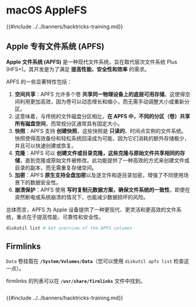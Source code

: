 # macOS AppleFS

{{#include ../../banners/hacktricks-training.md}}

## Apple 专有文件系统 (APFS)

**Apple 文件系统 (APFS)** 是一种现代文件系统，旨在取代层次文件系统 Plus (HFS+)。其开发是为了满足 **提高性能、安全性和效率** 的需求。

APFS 的一些显著特性包括：

1. **空间共享**：APFS 允许多个卷 **共享同一物理设备上的底层可用存储**。这使得空间利用更加高效，因为卷可以动态增长和缩小，而无需手动调整大小或重新分区。
1. 这意味着，与传统的文件磁盘分区相比，**在 APFS 中，不同的分区（卷）共享所有磁盘空间**，而常规分区通常具有固定大小。
2. **快照**：APFS 支持 **创建快照**，这些快照是 **只读的**、时间点实例的文件系统。快照使得高效备份和轻松系统回滚成为可能，因为它们消耗的额外存储极少，并且可以快速创建或恢复。
3. **克隆**：APFS 可以 **创建文件或目录克隆，这些克隆与原始文件共享相同的存储**，直到克隆或原始文件被修改。此功能提供了一种高效的方式来创建文件或目录的副本，而无需重复存储空间。
4. **加密**：APFS **原生支持全盘加密**以及逐文件和逐目录加密，增强了不同使用场景下的数据安全性。
5. **崩溃保护**：APFS 使用 **写时复制元数据方案，确保文件系统的一致性**，即使在突然断电或系统崩溃的情况下，也能减少数据损坏的风险。

总体而言，APFS 为 Apple 设备提供了一种更现代、更灵活和更高效的文件系统，重点在于提高性能、可靠性和安全性。
```bash
diskutil list # Get overview of the APFS volumes
```
## Firmlinks

`Data` 卷挂载在 **`/System/Volumes/Data`**（您可以使用 `diskutil apfs list` 检查这一点）。

firmlinks 的列表可以在 **`/usr/share/firmlinks`** 文件中找到。
```bash

```
{{#include ../../banners/hacktricks-training.md}}
